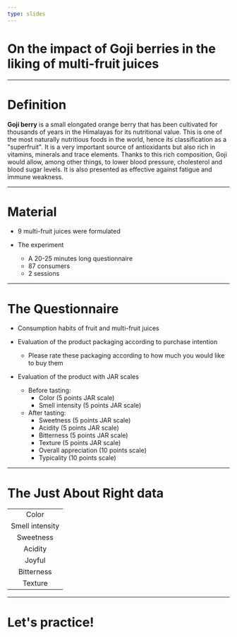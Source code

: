 ```yaml
---
type: slides
---
```


# On the impact of Goji berries in the liking of multi-fruit juices

---

# Definition

<span style="font-weight : bold">Goji berry</span> is a small elongated orange berry that has been cultivated for thousands of years in the Himalayas for its nutritional value. This is one of the most naturally nutritious foods in the world, hence its classification as a "superfruit". It is a very important source of antioxidants but also rich in vitamins, minerals and trace elements. Thanks to this rich composition, Goji would allow, among other things, to lower blood pressure, cholesterol and blood sugar levels. It is also presented as effective against fatigue and immune weakness.

---

# Material

- 9 multi-fruit juices were formulated

- The experiment
    - A 20-25 minutes long questionnaire
    - 87 consumers
    - 2 sessions
    
---

# The Questionnaire

- Consumption habits of fruit and multi-fruit juices

- Evaluation of the product packaging according to purchase intention
    - Please rate these packaging according to how much you would like to buy them

- Evaluation of the product with JAR scales
    - Before tasting:
      - Color (5 points JAR scale)
      - Smell intensity (5 points JAR scale)
    - After tasting:
      - Sweetness (5 points JAR scale)
      - Acidity (5 points JAR scale)
      - Bitterness (5 points JAR scale)
      - Texture (5 points JAR scale)
      - Overall appreciation (10 points scale)
      - Typicality (10 points scale)
      
---

# The Just About Right data

|                 |
|:---------------:|
|      Color      |
| Smell intensity |
|    Sweetness    |
|     Acidity     |
|     Joyful      |
|   Bitterness    |
|    Texture      |


---

# Let's practice!